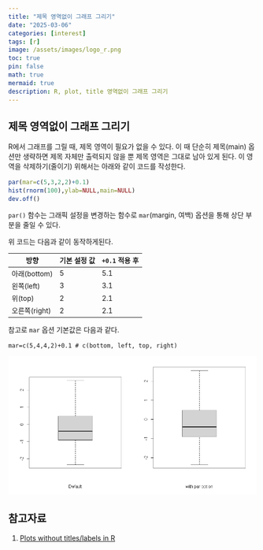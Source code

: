 ```yaml
---
title: "제목 영역없이 그래프 그리기"
date: "2025-03-06" 
categories: [interest]
tags: [r]
image: /assets/images/logo_r.png
toc: true
pin: false
math: true
mermaid: true
description: R, plot, title 영역없이 그래프 그리기
---
```


## 제목 영역없이 그래프 그리기

R에서 그래프를 그릴 때, 제목 영역이 필요가 없을 수 있다. 이 때 단순히 제목(main) 옵션만 생략하면 제목 자체만 출력되지 않을 뿐 제목 영역은 그대로 남아 있게 된다. 이 영역을 삭제하기(줄이기) 위해서는 아래와 같이 코드를 작성한다.

```r
par(mar=c(5,3,2,2)+0.1)
hist(rnorm(100),ylab=NULL,main=NULL)
dev.off()
```

`par()` 함수는 그래픽 설정을 변경하는 함수로 `mar`(margin, 여백) 옵션을 통해 상단 부분을 줄일 수 있다.

위 코드는 다음과 같이 동작하게된다.

| 방향   | 기본 설정 값 | `+0.1` 적용 후 |
|--------|------------|---------------|
| 아래(bottom) | 5          | 5.1           |
| 왼쪽(left)   | 3          | 3.1           |
| 위(top)      | 2          | 2.1           |
| 오른쪽(right) | 2          | 2.1           |

참고로 `mar` 옵션 기본값은 다음과 같다.

```
mar=c(5,4,4,2)+0.1 # c(bottom, left, top, right) 
```

![](assets/images/plot_without_title.png)

## 참고자료

1. [Plots without titles/labels in R](https://stackoverflow.com/questions/736541/plots-without-titles-labels-in-r)



